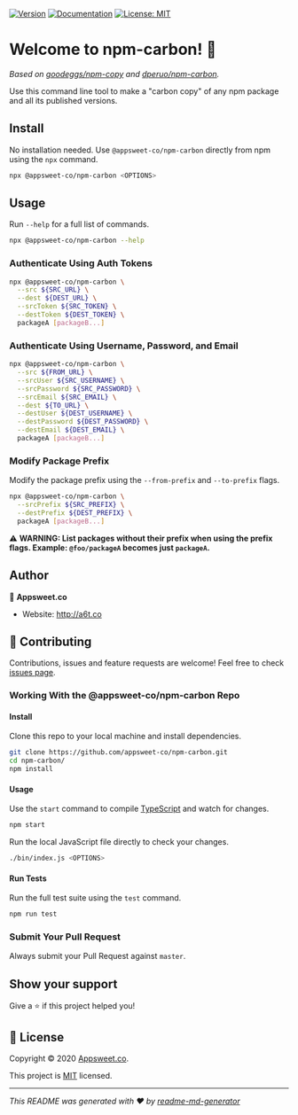 [![Version](https://img.shields.io/npm/v/@appsweet-co/npm-carbon.svg?style=for-the-badge)](https://www.npmjs.com/package/@appsweet-co/npm-carbon)
[![Documentation](https://img.shields.io/badge/documentation-yes-brightgreen.svg?style=for-the-badge)](https://github.com/dperuo/npm-carbon/blob/master/README.md)
[![License: MIT](https://img.shields.io/badge/License-MIT-yellow.svg?style=for-the-badge)](https://github.com/dperuo/npm-carbon/blob/master/LICENSE)


# Welcome to npm-carbon! 👋

_Based on [goodeggs/npm-copy](https://github.com/goodeggs/npm-copy) and [dperuo/npm-carbon](https://github.com/dperuo/npm-carbon)._

Use this command line tool to make a "carbon copy" of any npm package and all its published versions.


## Install
No installation needed. Use `@appsweet-co/npm-carbon` directly from npm using the `npx` command.

```sh
npx @appsweet-co/npm-carbon <OPTIONS>
```


## Usage
Run `--help` for a full list of commands.

```sh
npx @appsweet-co/npm-carbon --help
```

### Authenticate Using Auth Tokens

```sh
npx @appsweet-co/npm-carbon \
  --src ${SRC_URL} \
  --dest ${DEST_URL} \
  --srcToken ${SRC_TOKEN} \
  --destToken ${DEST_TOKEN} \
  packageA [packageB...]
```

### Authenticate Using Username, Password, and Email

```sh
npx @appsweet-co/npm-carbon \
  --src ${FROM_URL} \
  --srcUser ${SRC_USERNAME} \
  --srcPassword ${SRC_PASSWORD} \
  --srcEmail ${SRC_EMAIL} \
  --dest ${TO_URL} \
  --destUser ${DEST_USERNAME} \
  --destPassword ${DEST_PASSWORD} \
  --destEmail ${DEST_EMAIL} \
  packageA [packageB...]
```

  ### Modify Package Prefix
Modify the package prefix using the `--from-prefix` and `--to-prefix` flags.

```sh
npx @appsweet-co/npm-carbon \
  --srcPrefix ${SRC_PREFIX} \
  --destPrefix ${DEST_PREFIX} \
  packageA [packageB...]
```

:warning: **WARNING: List packages without their prefix when using the prefix flags. Example: `@foo/packageA` becomes just `packageA`.**


## Author
👤 **Appsweet.co**

* Website: http://a6t.co


## 🤝 Contributing
Contributions, issues and feature requests are welcome! Feel free to check [issues page](https://github.com/appsweet-co/npm-carbon/issues).

### Working With the @appsweet-co/npm-carbon Repo

#### Install
Clone this repo to your local machine and install dependencies.

```sh
git clone https://github.com/appsweet-co/npm-carbon.git
cd npm-carbon/
npm install
```

#### Usage
Use the `start` command to compile [TypeScript](https://www.typescriptlang.org/) and watch for changes.

```sh
npm start
```

Run the local JavaScript file directly to check your changes.

```sh
./bin/index.js <OPTIONS>
```

#### Run Tests
Run the full test suite using the `test` command.

```sh
npm run test
```

### Submit Your Pull Request
Always submit your Pull Request against `master`.


## Show your support
Give a ⭐️ if this project helped you!


## 📝 License
Copyright © 2020 [Appsweet.co](http://a6t.co).

This project is [MIT](https://github.com/appsweet-co/npm-carbon/blob/master/LICENSE) licensed.

***
_This README was generated with ❤️ by [readme-md-generator](https://github.com/kefranabg/readme-md-generator)_
